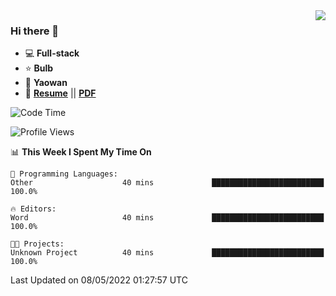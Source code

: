 <img align="right" src="https://github-readme-stats.vercel.app/api?username=LolipopJ&show_icons=true&count_private=true&hide_title=true&include_all_commits=true&theme=vue">

### Hi there 👋

- :computer: **Full-stack**
- :star: **Bulb**
- :pill: **Yaowan**
- :milky_way: [**Resume**](https://lolipopj.github.io/resume/) || [**PDF**](https://cdn.jsdelivr.net/gh/lolipopj/resume/export/resume-en.pdf)

<!--START_SECTION:waka-->
![Code Time](http://img.shields.io/badge/Code%20Time-0-blue)

![Profile Views](http://img.shields.io/badge/Profile%20Views-8-blue)

📊 **This Week I Spent My Time On** 

```text
💬 Programming Languages: 
Other                    40 mins             █████████████████████████   100.0%

🔥 Editors: 
Word                     40 mins             █████████████████████████   100.0%

🐱‍💻 Projects: 
Unknown Project          40 mins             █████████████████████████   100.0%

```


 Last Updated on 08/05/2022 01:27:57 UTC
<!--END_SECTION:waka-->
